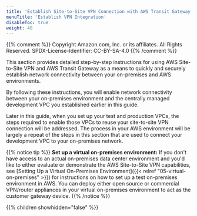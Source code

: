 ```yaml
---
title: 'Establish Site-to-Site VPN Connection with AWS Transit Gateway'
menuTitle: 'Establish VPN Integration'
disableToc: true
weight: 40
---
```


{{% comment %}}
Copyright Amazon.com, Inc. or its affiliates. All Rights Reserved.
SPDX-License-Identifier: CC-BY-SA-4.0
{{% /comment %}}

This section provides detailed step-by-step instructions for using AWS Site-to-Site VPN and AWS Transit Gateway as a means to quickly and securely establish network connectivity between your on-premises and AWS environments. 

By following these instructions, you will enable network connectivity between your on-premises environment and the centrally managed development VPC you established earlier in this guide.

Later in this guide, when you set up your test and production VPCs, the steps required to enable those VPCs to reuse your site-to-site VPN connection will be addressed.  The process in your AWS environment will be largely a repeat of the steps in this section that are used to connect your development VPC to your on-premises network.

{{% notice tip %}}
**Set up a virtual on-premises environment:** If you don't have access to an actual on-premises data center environment and you'd like to either evaluate or demonstrate the AWS Site-to-Site VPN capabilities, see [Setting Up a Virtual On-Premises Environment]({{< relref "05-virtual-on-premises" >}}) for instructions on how to set up a test on-premises environment in AWS.  You can deploy either open source or commercial VPN/router appliances in your virtual on-premises environment to act as the customer gateway device.
{{% /notice %}}

{{% children showhidden="false" %}}